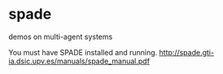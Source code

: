 # spade
demos on multi-agent systems

You must have SPADE installed and running.
http://spade.gti-ia.dsic.upv.es/manuals/spade_manual.pdf
